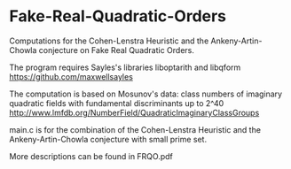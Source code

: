 # Fake-Real-Quadratic-Orders
Computations for the Cohen-Lenstra Heuristic and the Ankeny-Artin-Chowla conjecture on Fake Real Quadratic Orders.

The program requires Sayles's libraries liboptarith and libqform
https://github.com/maxwellsayles

The computation is based on Mosunov's data: 
class numbers of imaginary quadratic fields with fundamental discriminants up to 2^40
http://www.lmfdb.org/NumberField/QuadraticImaginaryClassGroups

main.c is for the combination of the Cohen-Lenstra Heuristic and the Ankeny-Artin-Chowla conjecture with small prime set.

More descriptions can be found in FRQO.pdf
